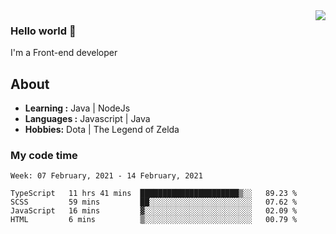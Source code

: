 <img align='right' src="https://github-readme-stats.vercel.app/api?username=jumodada&show_icons=true&theme=vue">

### Hello world 👋

I'm a Front-end developer 
    
## About
-  **Learning :** Java | NodeJs
-  **Languages :** Javascript | Java
-  **Hobbies:** Dota | The Legend of Zelda

### My code time

<!--START_SECTION:waka-->
```text
Week: 07 February, 2021 - 14 February, 2021

TypeScript   11 hrs 41 mins  ██████████████████████▒░░   89.23 % 
SCSS         59 mins         ██░░░░░░░░░░░░░░░░░░░░░░░   07.62 % 
JavaScript   16 mins         ▓░░░░░░░░░░░░░░░░░░░░░░░░   02.09 % 
HTML         6 mins          ▒░░░░░░░░░░░░░░░░░░░░░░░░   00.79 % 
```
<!--END_SECTION:waka-->
